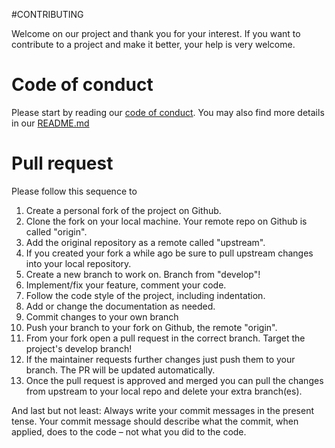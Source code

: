 #CONTRIBUTING

Welcome on our project and thank you for your interest. If you want to contribute to a project and make it better, your help is very welcome. 


# Code of conduct

Please start by reading our [code of conduct](https://github.com/kaufmanno/GSDMA/blob/master/CODE_OF_CONDUCT.md). You may also find more details in our [README.md](https://github.com/kaufmanno/GSDMA/blob/master/README.md)

# Pull request 

Please follow this sequence to

<ol>
    <li>Create a personal fork of the project on Github.</li>
    <li>Clone the fork on your local machine. Your remote repo on Github is called "origin".</li>
    <li>Add the original repository as a remote called "upstream".</li>
    <li>If you created your fork a while ago be sure to pull upstream changes into your local repository.</li>
    <li>Create a new branch to work on. Branch from "develop"!</li>
    <li>Implement/fix your feature, comment your code.</li>
    <li>Follow the code style of the project, including indentation.</li>
    <li>Add or change the documentation as needed.</li>
    <li>Commit changes to your own branch</li>
    <li>Push your branch to your fork on Github, the remote "origin".</li>
    <li>From your fork open a pull request in the correct branch. Target the project's develop branch!</li>
    <li>If the maintainer requests further changes just push them to your branch. The PR will be updated automatically.</li>
    <li>Once the pull request is approved and merged you can pull the changes from upstream to your local repo and delete your extra branch(es).</li>




</ol>
And last but not least: Always write your commit messages in the present tense. Your commit message should describe what the commit, when applied, does to the code – not what you did to the code.